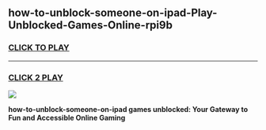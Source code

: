 
## how-to-unblock-someone-on-ipad-Play-Unblocked-Games-Online-rpi9b
<h3>
<a href="https://premium76.site?title=how-to-unblock-someone-on-ipad&ref=25A">CLICK TO PLAY</a></h3>
<hr>

<h3>
<a href="https://premium76.site?title=how-to-unblock-someone-on-ipad&ref=25A">CLICK 2 PLAY</a>
  
</h3>

<a href="https://premium76.site?title=how-to-unblock-someone-on-ipad&ref=25A"><img src="https://clearcache.store/games.png"></a>


**how-to-unblock-someone-on-ipad games unblocked: Your Gateway to Fun and Accessible Online Gaming**
